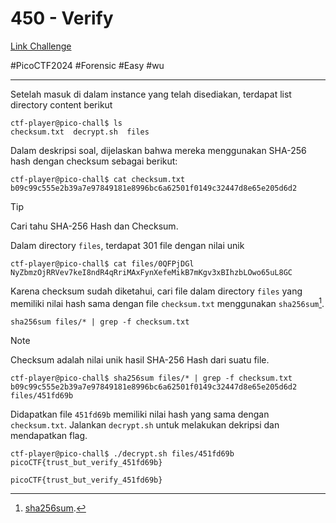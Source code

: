 # 450 - Verify
[Link Challenge](https://play.picoctf.org/practice/challenge/450?)

#PicoCTF2024 #Forensic #Easy #wu
___

Setelah masuk di dalam instance yang telah disediakan, terdapat list directory content berikut
```
ctf-player@pico-chall$ ls
checksum.txt  decrypt.sh  files
```

Dalam deskripsi soal, dijelaskan bahwa mereka menggunakan SHA-256 hash dengan checksum sebagai berikut:
```
ctf-player@pico-chall$ cat checksum.txt
b09c99c555e2b39a7e97849181e8996bc6a62501f0149c32447d8e65e205d6d2
```

> [!TIP]
> Cari tahu SHA-256 Hash dan Checksum.

Dalam directory `files`, terdapat 301 file dengan nilai unik
```
ctf-player@pico-chall$ cat files/0QFPjDGl
NyZbmzOjRRVev7keI8ndR4qRriMAxFynXefeMikB7mKgv3xBIhzbLOwo65uL8GC
```

Karena checksum sudah diketahui, cari file dalam directory `files` yang memiliki nilai hash sama dengan file `checksum.txt` menggunakan `sha256sum`[^1].
```
sha256sum files/* | grep -f checksum.txt
```

> [!NOTE]
> Checksum adalah nilai unik hasil SHA-256 Hash dari suatu file.

```
ctf-player@pico-chall$ sha256sum files/* | grep -f checksum.txt
b09c99c555e2b39a7e97849181e8996bc6a62501f0149c32447d8e65e205d6d2  files/451fd69b
```

Didapatkan file `451fd69b` memiliki nilai hash yang sama dengan `checksum.txt`. Jalankan `decrypt.sh` untuk melakukan dekripsi dan mendapatkan flag.
```
ctf-player@pico-chall$ ./decrypt.sh files/451fd69b
picoCTF{trust_but_verify_451fd69b}
```

```
picoCTF{trust_but_verify_451fd69b}
```

[^1]: [sha256sum](https://sha256sum.com/).
